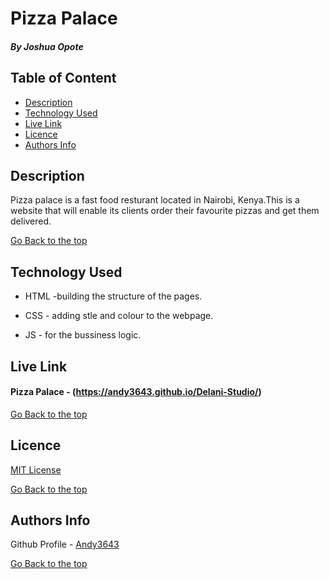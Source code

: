 # Pizza Palace

##### By Joshua Opote

## Table of Content

+ [Description](#description)
+ [Technology Used](#technology-used)
+ [Live Link](#live-link)
+ [Licence](#licence)
+ [Authors Info](#authors-info)

## Description
<p>Pizza palace is a fast food resturant located in Nairobi, Kenya.This is a website that will enable its clients order their favourite pizzas and get them delivered.</p>


[Go Back to the top](#Pizza-Palace)
## Technology Used
* HTML -building the structure of the pages.

* CSS - adding stle and colour to the webpage.

* JS - for the bussiness logic.

## Live Link
#### Pizza Palace - (https://andy3643.github.io/Delani-Studio/)

[Go Back to the top](#Pizza-Palace)

## Licence

[MIT License](LICENSE)

[Go Back to the top](#Pizza-Palace)

## Authors Info

Github Profile - [Andy3643](https://github.com/Andy3643)


[Go Back to the top](#Pizza-Palace)